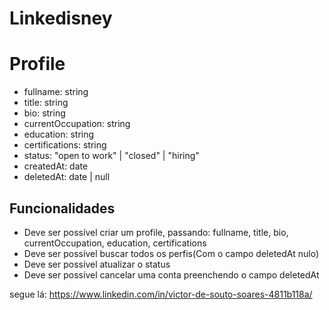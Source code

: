 # Linkedisney

# Profile
- fullname: string
- title: string
- bio: string
- currentOccupation: string
- education: string
- certifications: string
- status: "open to work" | "closed" | "hiring"
- createdAt: date
- deletedAt: date | null

## Funcionalidades
- Deve ser possível criar um profile, passando: fullname, title, bio, currentOccupation, education, certifications
- Deve ser possível buscar todos os perfis(Com o campo deletedAt nulo)
- Deve ser possível atualizar o status
- Deve ser possível cancelar uma conta preenchendo o campo deletedAt

segue lá: https://www.linkedin.com/in/victor-de-souto-soares-4811b118a/